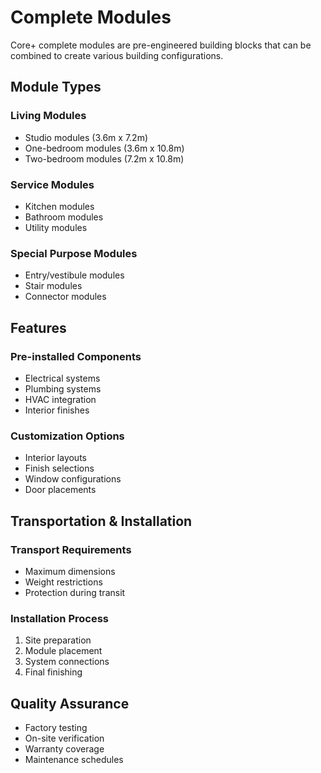 # Complete Modules

Core+ complete modules are pre-engineered building blocks that can be combined to create various building configurations.

## Module Types

### Living Modules
- Studio modules (3.6m x 7.2m)
- One-bedroom modules (3.6m x 10.8m)
- Two-bedroom modules (7.2m x 10.8m)

### Service Modules
- Kitchen modules
- Bathroom modules
- Utility modules

### Special Purpose Modules
- Entry/vestibule modules
- Stair modules
- Connector modules

## Features

### Pre-installed Components
- Electrical systems
- Plumbing systems
- HVAC integration
- Interior finishes

### Customization Options
- Interior layouts
- Finish selections
- Window configurations
- Door placements

## Transportation & Installation

### Transport Requirements
- Maximum dimensions
- Weight restrictions
- Protection during transit

### Installation Process
1. Site preparation
2. Module placement
3. System connections
4. Final finishing

## Quality Assurance
- Factory testing
- On-site verification
- Warranty coverage
- Maintenance schedules 